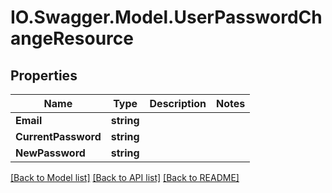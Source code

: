# IO.Swagger.Model.UserPasswordChangeResource
## Properties

Name | Type | Description | Notes
------------ | ------------- | ------------- | -------------
**Email** | **string** |  | 
**CurrentPassword** | **string** |  | 
**NewPassword** | **string** |  | 

[[Back to Model list]](../README.md#documentation-for-models) [[Back to API list]](../README.md#documentation-for-api-endpoints) [[Back to README]](../README.md)

